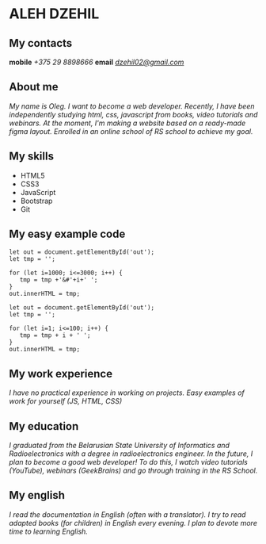 # ALEH DZEHIL
## My contacts
**mobile** *+375 29 8898666*
**email** *dzehil02@gmail.com*
## About me
*My name is Oleg. I want to become a web developer. Recently, I have been independently studying html, css, javascript from books, video tutorials and webinars. At the moment, I'm making a website based on a ready-made figma layout. Enrolled in an online school of RS school to achieve my goal.*
## My skills
* HTML5
* CSS3
* JavaScript
* Bootstrap
* Git

## My easy example code
```
let out = document.getElementById('out');
let tmp = '';

for (let i=1000; i<=3000; i++) {
   tmp = tmp +'&#'+i+' ';
}
out.innerHTML = tmp;
```

```
let out = document.getElementById('out');
let tmp = '';

for (let i=1; i<=100; i++) {
   tmp = tmp + i + ' ';
}
out.innerHTML = tmp;
```

## My work experience
*I have no practical experience in working on projects.*
*Easy examples of work for yourself (JS, HTML, CSS)*

## My education
*I graduated from the Belarusian State University of Informatics and Radioelectronics with a degree in radioelectronics engineer. In the future, I plan to become a good web developer! To do this, I watch video tutorials (YouTube), webinars (GeekBrains) and go through training in the RS School.*

## My english
*I read the documentation in English (often with a translator). I try to read adapted books (for children) in English every evening.
I plan to devote more time to learning English.*